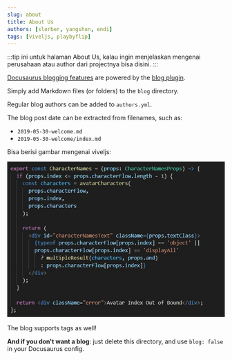 ```yaml
---
slug: about
title: About Us
authors: [slorber, yangshun, endi]
tags: [viveljs, playbyflip]
---
```


:::tip
ini untuk halaman About Us, kalau ingin menjelaskan mengenai perusahaan atau author dari projectnya bisa disini.
:::

[Docusaurus blogging features](https://docusaurus.io/docs/blog) are powered by the [blog plugin](https://docusaurus.io/docs/api/plugins/@docusaurus/plugin-content-blog).

Simply add Markdown files (or folders) to the `blog` directory.

Regular blog authors can be added to `authors.yml`.

The blog post date can be extracted from filenames, such as:

- `2019-05-30-welcome.md`
- `2019-05-30-welcome/index.md`

Bisa berisi gambar mengenai viveljs:

![Contoh image](./codetest.jpg)

The blog supports tags as well!

**And if you don't want a blog**: just delete this directory, and use `blog: false` in your Docusaurus config.
